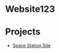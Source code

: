 # Website123



# Projects
* <a href="https://github.com/Arnoldj2/Website123/blob/main/index.html" target="_blank">Space Station Site</a>
